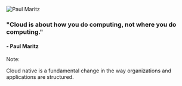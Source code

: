 <!-- .element: class="image-quote" -->
<!-- .slide: data-background="black" data-menu-title="Image Quote - Example" -->

![Paul Maritz](slides/resources/images/Paul_Maritz.png "Paul Maritz")

### "Cloud is about how you do computing, not where you do computing."

#### - Paul Maritz

Note:

Cloud native is a fundamental change in the way organizations and applications are structured.
